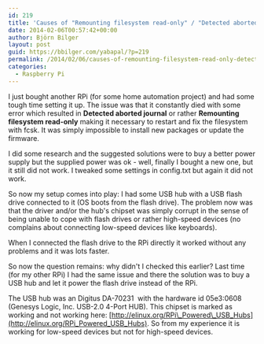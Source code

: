 ```yaml
---
id: 219
title: 'Causes of "Remounting filesystem read-only" / "Detected aborted journal"'
date: 2014-02-06T00:57:42+00:00
author: Björn Bilger
layout: post
guid: https://bbilger.com/yabapal/?p=219
permalink: /2014/02/06/causes-of-remounting-filesystem-read-only-detected-aborted-journal/
categories:
  - Raspberry Pi
---
```

I just bought another RPi (for some home automation project) and had some tough time setting it up. The issue was that it constantly died with some error which resulted in **Detected aborted journal** or rather **Remounting filesystem read-only** making it necessary to restart and fix the filesystem with fcsk. It was simply impossible to install new packages or update the firmware.

I did some research and the suggested solutions were to buy a better power supply but the supplied power was ok - well, finally I bought a new one, but it still did not work. I tweaked some settings in config.txt but again it did not work.

So now my setup comes into play: I had some USB hub with a USB flash drive connected to it (OS boots from the flash drive). The problem now was that the driver and/or the hub's chipset was simply corrupt in the sense of being unable to cope with flash drives or rather high-speed devices (no complains about connecting low-speed devices like keyboards).

When I connected the flash drive to the RPi directly it worked without any problems and it was lots faster.

So now the question remains: why didn't I checked this earlier? Last time (for my other RPi) I had the same issue and there the solution was to buy a USB hub and let it power the flash drive instead of the RPi.

The USB hub was an Digitus DA-70231  with the hardware id 05e3:0608 (Genesys Logic, Inc. USB-2.0 4-Port HUB). This chipset is marked as working and not working here: [http://elinux.org/RPi\_Powered\_USB_Hubs](http://elinux.org/RPi_Powered_USB_Hubs). So from my experience it is working for low-speed devices but not for high-speed devices.
